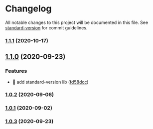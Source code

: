 # Changelog

All notable changes to this project will be documented in this file. See [standard-version](https://github.com/conventional-changelog/standard-version) for commit guidelines.

### [1.1.1](https://github.com/yeukfei02/evercareBackendTest/compare/v1.1.0...v1.1.1) (2020-10-17)

## [1.1.0](https://github.com/yeukfei02/evercareBackendTest/compare/v1.0.3...v1.1.0) (2020-09-23)


### Features

* 🎸 add standard-version lib ([fd58dcc](https://github.com/yeukfei02/evercareBackendTest/commit/fd58dcc76d68b284e3d6c518d1392e6f7e15206e))

### [1.0.2](https://github.com/yeukfei02/evercareBackendTest/compare/v1.0.1...v1.0.2) (2020-09-06)

### [1.0.1](https://github.com/yeukfei02/evercareBackendTest/compare/v1.0.0...v1.0.1) (2020-09-02)

### [1.0.3](https://github.com/yeukfei02/evercareBackendTest/compare/v1.0.0...v1.0.3) (2020-09-23)
